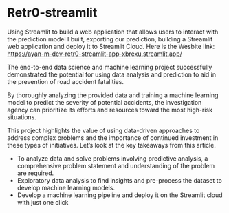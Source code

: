 # Retr0-streamlit
Using Streamlit to build a web application that allows users to interact with the prediction model I built, exporting our prediction, building a Streamlit web application and deploy it to Streamlit Cloud.
Here is the Wesbite link: https://ayan-m-dev-retr0-streamlit-app-xbrexu.streamlit.app/

The end-to-end data science and machine learning project successfully demonstrated the potential for using data analysis and prediction to aid in the prevention of road accident fatalities. 

By thoroughly analyzing the provided data and training a machine learning model to predict the severity of potential accidents, the investigation agency can prioritize its efforts and resources toward the most high-risk situations. 

This project highlights the value of using data-driven approaches to address complex problems and the importance of continued investment in these types of initiatives. Let’s look at the key takeaways from this article.

- To analyze data and solve problems involving predictive analysis, a comprehensive problem statement and understanding of the problem are required.
- Exploratory data analysis to find insights and pre-process the dataset to develop machine learning models.
- Develop a machine learning pipeline and deploy it on the Streamlit cloud with just one click
